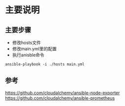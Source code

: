 
# 主要说明


## 主要步骤
* 修改hosts文件
* 修改main.yml里的配置
* 执行anisble命令
```shell
ansible-playbook -i ./hosts main.yml
```


## 参考
https://github.com/cloudalchemy/ansible-node-exporter
https://github.com/cloudalchemy/ansible-prometheus
